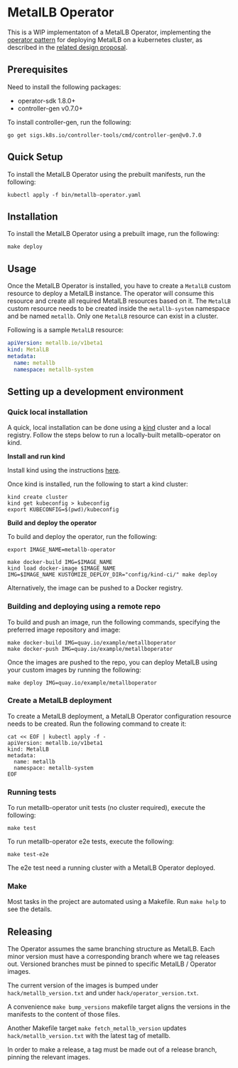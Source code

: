 # MetalLB Operator

This is a WIP implementaton of a MetalLB Operator, implementing the [operator pattern](https://kubernetes.io/docs/concepts/extend-kubernetes/operator/)
for deploying MetalLB on a kubernetes cluster, as described in the [related design proposal](https://github.com/metallb/metallb/blob/main/design/metallb-operator.md).

## Prerequisites

Need to install the following packages:

- operator-sdk 1.8.0+
- controller-gen v0.7.0+

To install controller-gen, run the following:

```
go get sigs.k8s.io/controller-tools/cmd/controller-gen@v0.7.0
```

## Quick Setup

To install the MetalLB Operator using the prebuilt manifests, run the following:
```shell
kubectl apply -f bin/metallb-operator.yaml
```

## Installation

To install the MetalLB Operator using a prebuilt image, run the following:

```shell
make deploy
```

## Usage

Once the MetalLB Operator is installed, you have to create a `MetalLB` custom resource to deploy a MetalLB instance. The operator will consume this resource and create all required MetalLB resources based on it. The `MetalLB` custom resource needs to be created inside the `metallb-system` namespace and be named `metallb`. Only one `MetalLB` resource can exist in a cluster.

Following is a sample `MetalLB` resource:

```yaml
apiVersion: metallb.io/v1beta1
kind: MetalLB
metadata:
  name: metallb
  namespace: metallb-system
```

## Setting up a development environment

### Quick local installation

A quick, local installation can be done using a [kind](https://kind.sigs.k8s.io/) cluster and a local registry. Follow the steps below to run a locally-built metallb-operator on kind.

**Install and run kind**

Install kind using the instructions [here](https://kind.sigs.k8s.io/docs/user/quick-start/).

Once kind is installed, run the following to start a kind cluster:

```shell
kind create cluster
kind get kubeconfig > kubeconfig
export KUBECONFIG=$(pwd)/kubeconfig
```

**Build and deploy the operator**

To build and deploy the operator, run the following:

```shell
export IMAGE_NAME=metallb-operator

make docker-build IMG=$IMAGE_NAME
kind load docker-image $IMAGE_NAME
IMG=$IMAGE_NAME KUSTOMIZE_DEPLOY_DIR="config/kind-ci/" make deploy
```

Alternatively, the image can be pushed to a Docker registry.

### Building and deploying using a remote repo

To build and push an image, run the following commands, specifying the preferred image repository and image:

```shell
make docker-build IMG=quay.io/example/metallboperator
make docker-push IMG=quay.io/example/metallboperator
```

Once the images are pushed to the repo, you can deploy MetalLB using your custom images by running the following:

```shell
make deploy IMG=quay.io/example/metallboperator
```

### Create a MetalLB deployment

To create a MetalLB deployment, a MetalLB Operator configuration resource needs to be created. Run the following command to create it:

```shell
cat << EOF | kubectl apply -f -
apiVersion: metallb.io/v1beta1
kind: MetalLB
metadata:
  name: metallb
  namespace: metallb-system
EOF
```

### Running tests

To run metallb-operator unit tests (no cluster required), execute the following:

```shell
make test
```

To run metallb-operator e2e tests, execute the following:

```shell
make test-e2e
```

The e2e test need a running cluster with a MetalLB Operator deployed.

### Make

Most tasks in the project are automated using a Makefile.
Run `make help` to see the details.

## Releasing

The Operator assumes the same branching structure as MetalLB.
Each minor version must have a corresponding branch where we tag releases out.
Versioned branches must be pinned to specific MetalLB / Operator images.

The current version of the images is bumped under `hack/metallb_version.txt` and
under `hack/operator_version.txt`.

A convenience `make bump_versions` makefile target aligns the versions in the manifests to
the content of those files.

Another Makefile target `make fetch_metallb_version` updates `hack/metallb_version.txt` with the
latest tag of metallb.

In order to make a release, a tag must be made out of a release branch, pinning the relevant images.
